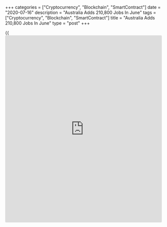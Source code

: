 +++
categories = ["Cryptocurrency", "Blockchain", "SmartContract"]
date = "2020-07-16"
description = "Australia Adds 210,800 Jobs In June"
tags = ["Cryptocurrency", "Blockchain", "SmartContract"]
title = "Australia Adds 210,800 Jobs In June"
type = "post"
+++

{{<iframe id="large-banner" src="https://www.bounty.group/#slide=15.0" width="100%" height="600" scrolling="no" style="border: 0px solid rgb(216, 221, 230); border-radius: 3px;">}}

The Australian [economy][1] gained 210,800 jobs in June, the Australian
Bureau of Statistics said on Thursday - blowing past expectations for
the addition of 112,500 jobs following the loss of 227,700 jobs in May.

The unemployment rate came in at a seasonally adjusted 7.4 percent in
June - in line with forecasts and up from 7.1 percent in the previous
month.

The participation rate climbed to 64.0 percent - exceeding expectations
for 63.6 percent and moving up sharply from 62.9 percent a month
earlier.

For comments and feedback [contact](https://www.playgroundfx.com/contact/): editorial@rtt[news](https://www.letsplayfx.com/blog/forex-news-website/).com

[Economic News][1]

 **What parts of the world are seeing the best (and worst) economic
performances lately? Click[here][2] to check out our [Econ Scorecard][2]
and find out! See up-to-the-moment [ranking](https://www.playgroundfx.com/blog/crypto-exchange-ranking/)s for the best and worst
performers in [GDP][3], [unemployment rate][4], [inflation][2] and much
more.**

   1. www.rtt[news](https://www.letsplayfx.com/blog/forex-news-website/).com/Content/EconomicNews.aspx
   2. www.rtt[news](https://www.letsplayfx.com/blog/forex-news-website/).com/economic-scorecard/world-rank/CPI/highest-performance.aspx
   3. www.rtt[news](https://www.letsplayfx.com/blog/forex-news-website/).com/economic-scorecard/world-rank/GDP/highest-performance.aspx
   4. www.rtt[news](https://www.letsplayfx.com/blog/forex-news-website/).com/economic-scorecard/world-rank/unemployment-rate/lowest-performance.aspx